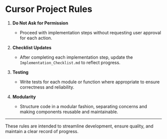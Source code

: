 # Cursor Project Rules

1. **Do Not Ask for Permission**
   - Proceed with implementation steps without requesting user approval for each action.

2. **Checklist Updates**
   - After completing each implementation step, update the `Implementation_Checklist.md` to reflect progress.

3. **Testing**
   - Write tests for each module or function where appropriate to ensure correctness and reliability.

4. **Modularity**
   - Structure code in a modular fashion, separating concerns and making components reusable and maintainable.

---

These rules are intended to streamline development, ensure quality, and maintain a clear record of progress. 